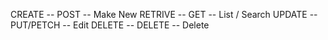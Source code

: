CREATE -- POST -- Make New
RETRIVE -- GET -- List / Search
UPDATE -- PUT/PETCH -- Edit
DELETE -- DELETE -- Delete
